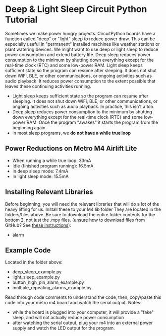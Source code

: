 # Deep & Light Sleep Circuit Python Tutorial

Sometimes we make power hungry projects. CircuitPython boards have a function called "deep" or "light" sleep to reduce power draw. This can be especially useful in "permanent" installed machines like weather stations or plant watering devices. We might want to use deep or light sleep to reduce power consumption and extend battery life. Deep sleep reduces power consumption to the minimum by shutting down everything except for the real-time clock (RTC) and some low-power RAM. Light sleep keeps sufficient state so the program can resume after sleeping. It does not shut down WiFi, BLE, or other communications, or ongoing activities such as audio playback. It reduces power consumption to the extent possible that leaves these continuing activities running.

* Light sleep keeps sufficient state so the program can resume after sleeping. It does not shut down WiFi, BLE, or other communications, or ongoing activities such as audio playback. In practice, this isn't a ton. 
* Deep sleep reduces power consumption to the minimum by shutting down everything except for the real-time clock (RTC) and some low-power RAM. Once the program "awakes" it starts the program from the beginning again. 
* in most sleep programs, we **do not have a while true loop**

## Power Reductions on Metro M4 Airlift Lite
* When running a while true loop: 33mA
* Idle (finished program running): 16.5mA
* In deep sleep mode: 7.4mA 
* In light sleep mode: 15.5mA

## Installing Relevant Libraries

Before beginning, you will need the relevant libraries that will do a lot of the heavy lifting for us. Install these to your M4 lib folder They are located in the folders/files above. Be sure to download the entire folder contents for the bottom 2, not just the .mpy files. (unsure how to download files from GitHub? See [these instructions](https://www.itprotoday.com/development-techniques-and-management/how-do-i-download-files-github)):
* alarm

## Example Code
Located in the folder above:
* deep_sleep_example.py
* light_sleep_example.py
* button_high_pin_alarm_example.py
* multiple_repeating_alarms_example.py

Read through code comments to understand the code, then, copy/paste this code into your metro m4 board and watch the serial output.
Notes:
* while the board is plugged into your computer, it will provide a "fake" sleep, and will not actually reduce power consumption
* after watching the serial output, plug your m4 into an external power supply and watch the LED output for the program. 
